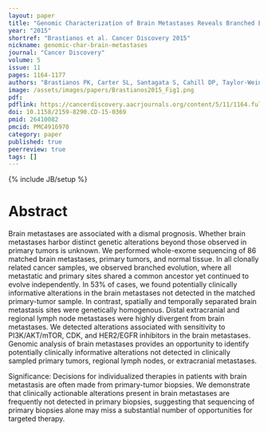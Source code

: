 ```yaml
---
layout: paper
title: "Genomic Characterization of Brain Metastases Reveals Branched Evolution and Potential Therapeutic Targets"
year: "2015"
shortref: "Brastianos et al. Cancer Discovery 2015"
nickname: genomic-char-brain-metastases
journal: "Cancer Discovery"
volume: 5
issue: 11
pages: 1164-1177
authors: "Brastianos PK, Carter SL, Santagata S, Cahill DP, Taylor-Weiner A, Jones RT, Van Allen EM, Lawrence MS, Horowitz PM, Cibulskis K, Ligon KL, Tabernero J, Seoane J, Martinez-Saez E, Curry WT, Dunn IF, Paek SH, Park SH, McKenna A, Chevalier A, Rosenberg M, Barker FG 2nd, Gill CM, Van Hummelen P, Thorner AR, Johnson BE, Hoang MP, Choueiri TK, Signoretti S, Sougnez C, Rabin MS, Lin NU, Winer EP, Stemmer-Rachamimov A, Meyerson M, Garraway L, Gabriel S, Lander ES, Beroukhim R, Batchelor TT, Baselga J, Louis DN, Getz G, Hahn WC"
image: /assets/images/papers/Brastianos2015_Fig1.png
pdf:
pdflink: https://cancerdiscovery.aacrjournals.org/content/5/11/1164.full-text.pdf
doi: 10.1158/2159-8290.CD-15-0369
pmid: 26410082
pmcid: PMC4916970
category: paper
published: true
peerreview: true
tags: []
---
```

{% include JB/setup %}

# Abstract

Brain metastases are associated with a dismal prognosis. Whether brain metastases harbor distinct genetic alterations beyond those observed in primary tumors is unknown. We performed whole-exome sequencing of 86 matched brain metastases, primary tumors, and normal tissue. In all clonally related cancer samples, we observed branched evolution, where all metastatic and primary sites shared a common ancestor yet continued to evolve independently. In 53% of cases, we found potentially clinically informative alterations in the brain metastases not detected in the matched primary-tumor sample. In contrast, spatially and temporally separated brain metastasis sites were genetically homogenous. Distal extracranial and regional lymph node metastases were highly divergent from brain metastases. We detected alterations associated with sensitivity to PI3K/AKT/mTOR, CDK, and HER2/EGFR inhibitors in the brain metastases. Genomic analysis of brain metastases provides an opportunity to identify potentially clinically informative alterations not detected in clinically sampled primary tumors, regional lymph nodes, or extracranial metastases.

Significance: Decisions for individualized therapies in patients with brain metastasis are often made from primary-tumor biopsies. We demonstrate that clinically actionable alterations present in brain metastases are frequently not detected in primary biopsies, suggesting that sequencing of primary biopsies alone may miss a substantial number of opportunities for targeted therapy.



